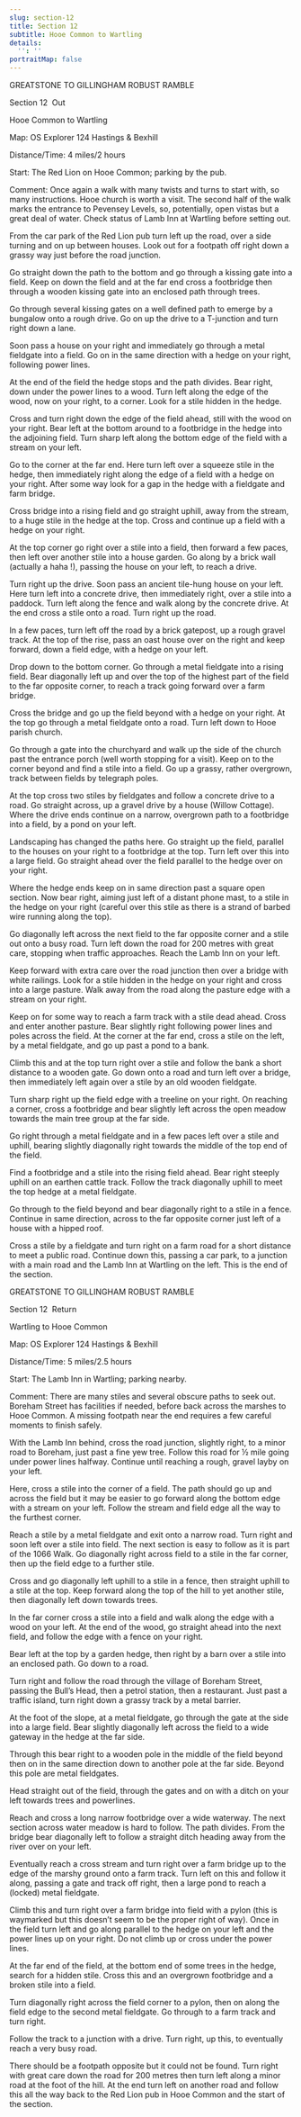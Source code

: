 ```yaml
---
slug: section-12
title: Section 12
subtitle: Hooe Common to Wartling
details:
  '': ''
portraitMap: false
---
```

GREATSTONE TO GILLINGHAM ROBUST RAMBLE

Section 12  Out

Hooe Common to Wartling

Map: OS Explorer 124 Hastings & Bexhill

Distance/Time: 4 miles/2 hours

Start: The Red Lion on Hooe Common; parking by the pub.

Comment: Once again a walk with many twists and turns to start with, so many instructions. Hooe church is worth a visit. The second half of the walk marks the entrance to Pevensey Levels, so, potentially, open vistas but a great deal of water. Check status of Lamb Inn at Wartling before setting out.

From the car park of the Red Lion pub turn left up the road, over a side turning and on up between houses. Look out for a footpath off right down a grassy way just before the road junction.

Go straight down the path to the bottom and go through a kissing gate into a field. Keep on down the field and at the far end cross a footbridge then through a wooden kissing gate into an enclosed path through trees.

Go through several kissing gates on a well defined path to emerge by a bungalow onto a rough drive. Go on up the drive to a T-junction and turn right down a lane.

Soon pass a house on your right and immediately go through a metal fieldgate into a field. Go on in the same direction with a hedge on your right, following power lines.

At the end of the field the hedge stops and the path divides. Bear right, down under the power lines to a wood. Turn left along the edge of the wood, now on your right, to a corner. Look for a stile hidden in the hedge.

Cross and turn right down the edge of the field ahead, still with the wood on your right. Bear left at the bottom around to a footbridge in the hedge into the adjoining field. Turn sharp left along the bottom edge of the field with a stream on your left.

Go to the corner at the far end. Here turn left over a squeeze stile in the hedge, then immediately right along the edge of a field with a hedge on your right. After some way look for a gap in the hedge with a fieldgate and farm bridge.

Cross bridge into a rising field and go straight uphill, away from the stream, to a huge stile in the hedge at the top. Cross and continue up a field with a hedge on your right.

At the top corner go right over a stile into a field, then forward a few paces, then left over another stile into a house garden. Go along by a brick wall (actually a haha !), passing the house on your left, to reach a drive.

Turn right up the drive. Soon pass an ancient tile-hung house on your left. Here turn left into a concrete drive, then immediately right, over a stile into a paddock. Turn left along the fence and walk along by the concrete drive. At the end cross a stile onto a road. Turn right up the road.

In a few paces, turn left off the road by a brick gatepost, up a rough gravel track. At the top of the rise, pass an oast house over on the right and keep forward, down a field edge, with a hedge on your left.

Drop down to the bottom corner. Go through a metal fieldgate into a rising field. Bear diagonally left up and over the top of the highest part of the field to the far opposite corner, to reach a track going forward over a farm bridge.

Cross the bridge and go up the field beyond with a hedge on your right. At the top go through a metal fieldgate onto a road. Turn left down to Hooe parish church.

Go through a gate into the churchyard and walk up the side of the church past the entrance porch (well worth stopping for a visit). Keep on to the corner beyond and find a stile into a field. Go up a grassy, rather overgrown, track between fields by telegraph poles.

At the top cross two stiles by fieldgates and follow a concrete drive to a road. Go straight across, up a gravel drive by a house (Willow Cottage). Where the drive ends continue on a narrow, overgrown path to a footbridge into a field, by a pond on your left.

Landscaping has changed the paths here. Go straight up the field, parallel to the houses on your right to a footbridge at the top. Turn left over this into a large field. Go straight ahead over the field parallel to the hedge over on your right.

Where the hedge ends keep on in same direction past a square open section. Now bear right, aiming just left of a distant phone mast, to a stile in the hedge on your right (careful over this stile as there is a strand of barbed wire running along the top).

Go diagonally left across the next field to the far opposite corner and a stile out onto a busy road. Turn left down the road for 200 metres with great care, stopping when traffic approaches. Reach the Lamb Inn on your left.

Keep forward with extra care over the road junction then over a bridge with white railings. Look for a stile hidden in the hedge on your right and cross into a large pasture. Walk away from the road along the pasture edge with a stream on your right.

Keep on for some way to reach a farm track with a stile dead ahead. Cross and enter another pasture. Bear slightly right following power lines and poles across the field. At the corner at the far end, cross a stile on the left, by a metal fieldgate, and go up past a pond to a bank.

Climb this and at the top turn right over a stile and follow the bank a short distance to a wooden gate. Go down onto a road and turn left over a bridge, then immediately left again over a stile by an old wooden fieldgate.

Turn sharp right up the field edge with a treeline on your right. On reaching a corner, cross a footbridge and bear slightly left across the open meadow towards the main tree group at the far side.

Go right through a metal fieldgate and in a few paces left over a stile and uphill, bearing slightly diagonally right towards the middle of the top end of the field.

Find a footbridge and a stile into the rising field ahead. Bear right steeply uphill on an earthen cattle track. Follow the track diagonally uphill to meet the top hedge at a metal fieldgate.

Go through to the field beyond and bear diagonally right to a stile in a fence. Continue in same direction, across to the far opposite corner just left of a house with a hipped roof.

Cross a stile by a fieldgate and turn right on a farm road for a short distance to meet a public road. Continue down this, passing a car park, to a junction with a main road and the Lamb Inn at Wartling on the left. This is the end of the section.

GREATSTONE TO GILLINGHAM ROBUST RAMBLE

Section 12  Return

Wartling to Hooe Common

Map: OS Explorer 124 Hastings & Bexhill

Distance/Time: 5 miles/2.5 hours

Start: The Lamb Inn in Wartling; parking nearby.

Comment: There are many stiles and several obscure paths to seek out. Boreham Street has facilities if needed, before back across the marshes to Hooe Common. A missing footpath near the end requires a few careful moments to finish safely.

With the Lamb Inn behind, cross the road junction, slightly right, to a minor road to Boreham, just past a fine yew tree. Follow this road for ½ mile going under power lines halfway. Continue until reaching a rough, gravel layby on your left.

Here, cross a stile into the corner of a field. The path should go up and across the field but it may be easier to go forward along the bottom edge with a stream on your left. Follow the stream and field edge all the way to the furthest corner.

Reach a stile by a metal fieldgate and exit onto a narrow road. Turn right and soon left over a stile into field. The next section is easy to follow as it is part of the 1066 Walk. Go diagonally right across field to a stile in the far corner, then up the field edge to a further stile.

Cross and go diagonally left uphill to a stile in a fence, then straight uphill to a stile at the top. Keep forward along the top of the hill to yet another stile, then diagonally left down towards trees.

In the far corner cross a stile into a field and walk along the edge with a wood on your left. At the end of the wood, go straight ahead into the next field, and follow the edge with a fence on your right.

Bear left at the top by a garden hedge, then right by a barn over a stile into an enclosed path. Go down to a road.

Turn right and follow the road through the village of Boreham Street, passing the Bull’s Head, then a petrol station, then a restaurant. Just past a traffic island, turn right down a grassy track by a metal barrier.

At the foot of the slope, at a metal fieldgate, go through the gate at the side into a large field. Bear slightly diagonally left across the field to a wide gateway in the hedge at the far side.

Through this bear right to a wooden pole in the middle of the field beyond then on in the same direction down to another pole at the far side. Beyond this pole are metal fieldgates.

Head straight out of the field, through the gates and on with a ditch on your left towards trees and powerlines.

Reach and cross a long narrow footbridge over a wide waterway. The next section across water meadow is hard to follow. The path divides. From the bridge bear diagonally left to follow a straight ditch heading away from the river over on your left.

Eventually reach a cross stream and turn right over a farm bridge up to the edge of the marshy ground onto a farm track. Turn left on this and follow it along, passing a gate and track off right, then a large pond to reach a (locked) metal fieldgate.

Climb this and turn right over a farm bridge into field with a pylon (this is waymarked but this doesn’t seem to be the proper right of way). Once in the field turn left and go along parallel to the hedge on your left and the power lines up on your right. Do not climb up or cross under the power lines.

At the far end of the field, at the bottom end of some trees in the hedge, search for a hidden stile. Cross this and an overgrown footbridge and a broken stile into a field.

Turn diagonally right across the field corner to a pylon, then on along the field edge to the second metal fieldgate. Go through to a farm track and turn right.

Follow the track to a junction with a drive. Turn right, up this, to eventually reach a very busy road.

There should be a footpath opposite but it could not be found. Turn right with great care down the road for 200 metres then turn left along a minor road at the foot of the hill. At the end turn left on another road and follow this all the way back to the Red Lion pub in Hooe Common and the start of the section.
